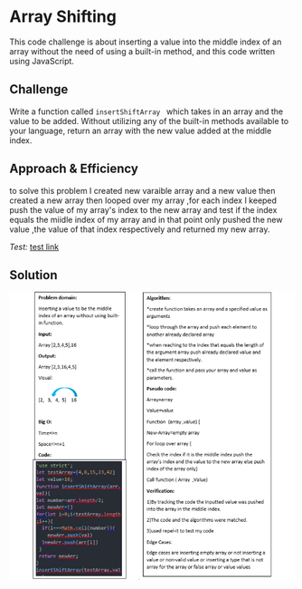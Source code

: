 # Array Shifting
This code  challenge is about inserting a value into the middle index of an array without the need of using a built-in method, and this code written using JavaScript.

## Challenge

Write a function called `insertShiftArray `  which takes in an array and the value to be added. Without utilizing any of the built-in methods available to your language, return an array with the new value added at the middle index.
## Approach & Efficiency

to solve this problem I created new varaible array and a new value then created a new array then looped over my array ,for each index I keeped push the value of my array's index to the new array and test if the index equals the miidle index of my array and in that point only pushed the new value ,the value of that index respectively and returned my new array. 

*Test:* [test link](https://repl.it/@Aishahsatouf/EmotionalLargeAddon#index.js)

## Solution
![array-reverse](../../assets/shift.PNG)
